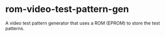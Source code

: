 # rom-video-test-pattern-gen
A video test pattern generator that uses a ROM (EPROM) to store the test patterns.
